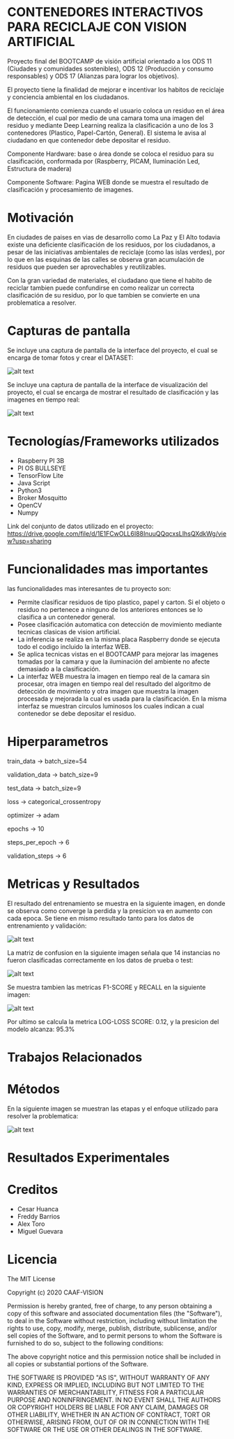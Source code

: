 # CONTENEDORES INTERACTIVOS PARA RECICLAJE CON VISION ARTIFICIAL
Proyecto final del BOOTCAMP de visión artificial orientado a los ODS 11 (Ciudades y comunidades sostenibles), ODS 12 (Producción y consumo responsables) y ODS 17 (Alianzas para lograr los objetivos).

El proyecto tiene la finalidad de mejorar e incentivar los habitos de reciclaje y conciencia ambiental en los ciudadanos.

El funcionamiento comienza cuando el usuario coloca un residuo en el área de detección, el cual por medio de una camara toma una imagen del residuo y mediante Deep Learning realiza la clasificación a uno de los 3 contenedores (Plastico, Papel-Cartón, General). El sistema le avisa al ciudadano en que contenedor debe depositar el residuo.    
 
Componente Hardware: base o área donde se coloca el residuo para su clasificación, conformada por (Raspberry, PICAM, Iluminación Led, Estructura de madera)

Componente Software: Pagina WEB donde se muestra el resultado de clasificación y procesamiento de imagenes.

# Motivación
En ciudades de paises en vias de desarrollo como La Paz y El Alto todavia existe una deficiente clasificación de los residuos, por los ciudadanos, a pesar de las iniciativas ambientales de reciclaje (como las islas verdes), por lo que en las esquinas de las calles se observa gran acumulación de residuos que pueden ser aprovechables y reutilizables.

Con la gran variedad de materiales, el ciudadano que tiene el habito de reciclar tambien puede confundirse en como realizar un correcta clasificación de su residuo, por lo que tambien se convierte en una problematica a resolver.

# Capturas de pantalla
Se incluye una captura de pantalla de la interface del proyecto, el cual se encarga de tomar fotos y crear el DATASET:

![alt text](https://github.com/cesarmax232/BOOTCAMP/blob/main/Imagen5.png?raw=true)

Se incluye una captura de pantalla de la interface de visualización del proyecto, el cual se encarga de mostrar el resultado de clasificación y las imagenes en tiempo real:

![alt text](https://github.com/cesarmax232/BOOTCAMP/blob/main/Imagen4.png?raw=true)

# Tecnologías/Frameworks utilizados
- Raspberry PI 3B
- PI OS BULLSEYE
- TensorFlow Lite
- Java Script
- Python3
- Broker Mosquitto
- OpenCV
- Numpy

Link del conjunto de datos utilizado en el proyecto:
https://drive.google.com/file/d/1E1FCwOLL6I88InuuQQqcxsLIhsQXdkWg/view?usp=sharing

# Funcionalidades mas importantes
las funcionalidades mas interesantes de tu proyecto son:
 - Permite clasificar residuos de tipo plastico, papel y carton. Si el objeto o residuo no pertenece a ninguno de los anteriores entonces se lo clasifica a un contenedor general.
 - Posee clasificación automatica con detección de movimiento mediante tecnicas clasicas de vision artificial.
 - La inferencia se realiza en la misma placa Raspberry donde se ejecuta todo el codigo incluido la interfaz WEB.
 - Se aplica tecnicas vistas en el BOOTCAMP para mejorar las imagenes tomadas por la camara y que la iluminación del ambiente no afecte demasiado a la clasificación.
 - La interfaz WEB muestra la imagen en tiempo real de la camara sin procesar, otra imagen en tiempo real del resultado del algoritmo de detección de movimiento y otra imagen que muestra la imagen procesada y mejorada la cual es usada para la clasificación. En la misma interfaz se muestran circulos luminosos los cuales indican a cual contenedor se debe depositar el residuo. 

# Hiperparametros

train_data -> batch_size=54

validation_data -> batch_size=9

test_data -> batch_size=9

loss -> categorical_crossentropy

optimizer -> adam

epochs -> 10

steps_per_epoch -> 6

validation_steps -> 6

# Metricas y Resultados

El resultado del entrenamiento se muestra en la siguiente imagen, en donde se observa como converge la perdida y la presicion va en aumento con cada epoca. Se tiene en mismo resultado tanto para los datos de entrenamiento y validación:

![alt text](https://github.com/cesarmax232/BOOTCAMP/blob/main/Imagen1.png?raw=true)

La matriz de confusion en la siguiente imagen señala que 14 instancias no fueron clasificadas correctamente en los datos de prueba o test:

![alt text](https://github.com/cesarmax232/BOOTCAMP/blob/main/Imagen2.png?raw=true)

Se muestra tambien las metricas F1-SCORE y RECALL en la siguiente imagen:

![alt text](https://github.com/cesarmax232/BOOTCAMP/blob/main/Imagen3.png?raw=true)

Por ultimo se calcula la metrica LOG-LOSS SCORE: 0.12, y la presicion del modelo alcanza: 95.3%

# Trabajos Relacionados

# Métodos
En la siguiente imagen se muestran las etapas y el enfoque utilizado para resolver la problematica:

![alt text](https://github.com/cesarmax232/BOOTCAMP/blob/main/Imagen6.png?raw=true)

# Resultados Experimentales

# Creditos
- Cesar Huanca
- Freddy Barrios
- Alex Toro
- Miguel Guevara

# Licencia
The MIT License

Copyright (c) 2020 CAAF-VISION

Permission is hereby granted, free of charge, to any person obtaining a copy of this software and associated documentation files (the "Software"), to deal in the Software without restriction, including without limitation the rights to use, copy, modify, merge, publish, distribute, sublicense, and/or sell copies of the Software, and to permit persons to whom the Software is furnished to do so, subject to the following conditions:

The above copyright notice and this permission notice shall be included in all copies or substantial portions of the Software.

THE SOFTWARE IS PROVIDED "AS IS", WITHOUT WARRANTY OF ANY KIND, EXPRESS OR IMPLIED, INCLUDING BUT NOT LIMITED TO THE WARRANTIES OF MERCHANTABILITY, FITNESS FOR A PARTICULAR PURPOSE AND NONINFRINGEMENT. IN NO EVENT SHALL THE AUTHORS OR COPYRIGHT HOLDERS BE LIABLE FOR ANY CLAIM, DAMAGES OR OTHER LIABILITY, WHETHER IN AN ACTION OF CONTRACT, TORT OR OTHERWISE, ARISING FROM, OUT OF OR IN CONNECTION WITH THE SOFTWARE OR THE USE OR OTHER DEALINGS IN THE SOFTWARE.
